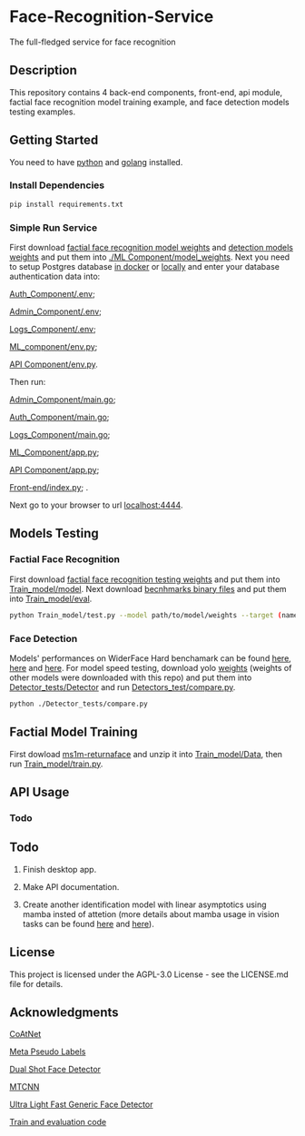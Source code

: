 # Face-Recognition-Service

The full-fledged service for face recognition

## Description

This repository contains 4 back-end components, front-end, api module, factial face recognition model training example, and face detection models testing examples.

## Getting Started

You need to have [python](https://www.python.org/downloads/) and [golang](https://go.dev/doc/install) installed.

### Install Dependencies

```bash
pip install requirements.txt
```

### Simple Run Service

First download [factial face recognition model weights](https://drive.google.com/drive/folders/1UTwpAS8PI2iR0bthEl2T0vDGnrwSVlwG?usp=sharing) and [detection models weights](https://drive.google.com/drive/folders/1zTo0a2ZYPqVxgdMlQ0EmnW1apPRSrbA_?usp=sharing) and put them into [./ML Component/model_weights](https://github.com/ArtemDzhalilov/Face-Recognition-Service/tree/main/ML_Component/model_weights). Next you need to setup Postgres database [in docker](https://hub.docker.com/_/postgres) or [locally](https://www.postgresql.org/download/) and enter your database authentication data into:

[Auth_Component/.env](https://github.com/ArtemDzhalilov/Face-Recognition-Service/tree/main/Auth_Component/.env);

[Admin_Component/.env](https://github.com/ArtemDzhalilov/Face-Recognition-Service/blob/main/Admin_Component/.env);

[Logs_Component/.env](https://github.com/ArtemDzhalilov/Face-Recognition-Service/blob/main/Log_Component/.env);

[ML_component/env.py](https://github.com/ArtemDzhalilov/Face-Recognition-Service/blob/main/ML_Component/env.py);

[API Component/env.py](https://github.com/ArtemDzhalilov/Face-Recognition-Service/blob/main/API%20Component/env.py).

Then run:

[Admin_Component/main.go](https://github.com/ArtemDzhalilov/Face-Recognition-Service/blob/main/Admin_Component/main.go);

[Auth_Component/main.go](https://github.com/ArtemDzhalilov/Face-Recognition-Service/blob/main/Auth_Component/main.go);

[Logs_Component/main.go](https://github.com/ArtemDzhalilov/Face-Recognition-Service/blob/main/Log_Component/log_server/main.go);

[ML_Component/app.py](https://github.com/ArtemDzhalilov/Face-Recognition-Service/blob/main/ML_Component/app.py);

[API Component/app.py](https://github.com/ArtemDzhalilov/Face-Recognition-Service/blob/main/API%20Component/app.py);

[Front-end/index.py](https://github.com/ArtemDzhalilov/Face-Recognition-Service/blob/main/Front_end/index.py); .

Next go to your browser to url [localhost:4444](http://localhost:4444).

## Models Testing

### Factial Face Recognition

First download [factial face recognition testing weights](https://drive.google.com/drive/folders/1UI_u4BqWgU-k5Y-DPuMJyZ2t8JIgUFZ6?usp=sharing) and put them into [Train_model/model](https://github.com/ArtemDzhalilov/Face-Recognition-Service/tree/main/Train_model/model). Next download [becnhmarks binary files](https://drive.google.com/drive/folders/1tmD0cjMSrtnFu-iqJiqFWnFKkl6hL2cu?usp=sharing) and put them into [Train_model/eval](https://github.com/ArtemDzhalilov/Face-Recognition-Service/tree/main/Train_model/eval).
```bash
python Train_model/test.py --model path/to/model/weights --target (name of target benchmark)
```

### Face Detection

Models' performances on WiderFace Hard benchamark can be found [here](https://github.com/Yusepp/YOLOv8-Face), [here](https://paperswithcode.com/paper/joint-face-detection-and-alignment-using) and [here](https://paperswithcode.com/paper/dsfd-dual-shot-face-detector). For model speed testing, download yolo  [weights](https://drive.google.com/drive/folders/1zTo0a2ZYPqVxgdMlQ0EmnW1apPRSrbA_?usp=sharing) (weights of other models were downloaded with this repo) and put them into [Detector_tests/Detector](https://github.com/ArtemDzhalilov/Face-Recognition-Service/tree/main/Detector_tests/Detector) and run [Detectors_test/compare.py](https://github.com/ArtemDzhalilov/Face-Recognition-Service/blob/main/Detector_tests/compare.py).

```bash
python ./Detector_tests/compare.py
```
## Factial Model Training

First dowload [ms1m-returnaface](https://drive.google.com/file/d/1JgmzL9OLTqDAZE86pBgETtSQL4USKTFy/view) and unzip it into [Train_model/Data](https://github.com/ArtemDzhalilov/Face-Recognition-Service/tree/main/Train_model/Data), then run [Train_model/train.py](https://github.com/ArtemDzhalilov/Face-Recognition-Service/blob/main/Train_model/train.py).

## API Usage

### Todo

## Todo

1. Finish desktop app.
   
2. Make API documentation.
   
3. Create another identification model with linear asymptotics using mamba insted of attetion (more details about mamba usage in vision tasks can be found [here](https://arxiv.org/abs/2401.09417) and [here](https://arxiv.org/abs/2401.10166)).
   
## License

This project is licensed under the AGPL-3.0 License - see the LICENSE.md file for details.

## Acknowledgments

[CoAtNet](https://github.com/chinhsuanwu/coatnet-pytorch)

[Meta Pseudo Labels](https://github.com/kekmodel/MPL-pytorch)

[Dual Shot Face Detector](https://github.com/hukkelas/DSFD-Pytorch-Inference)

[MTCNN](https://github.com/timesler/facenet-pytorch)

[Ultra Light Fast Generic Face Detector](https://github.com/Linzaer/Ultra-Light-Fast-Generic-Face-Detector-1MB)

[Train and evaluation code](https://github.com/zhongyy/Face-Transformer)




